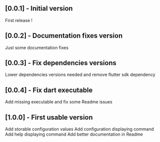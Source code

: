 ## [0.0.1] - Initial version

First release !

## [0.0.2] - Documentation fixes version

Just some documentation fixes

## [0.0.3] - Fix dependencies versions

Lower dependencies versions needed and remove flutter sdk dependency

## [0.0.4] - Fix dart executable

Add missing executable and fix some Readme issues

## [1.0.0] - First usable version

Add storable configuration values
Add configuration displaying command
Add help displaying command
Add better documentation in Readme